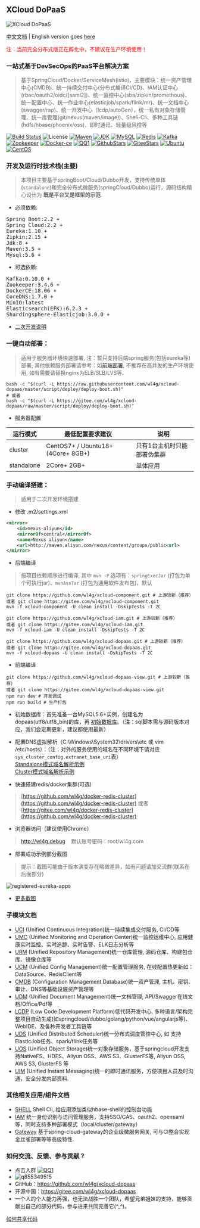 ## XCloud DoPaaS
![XCloud DoPaaS](shots/logo.jpg)

[中文文档](README_CN.md) | English version goes [here](README.md)

<font color=red>注：当前完全分布式版正在孵化中，不建议在生产环境使用！</font>

### 一站式基于DevSecOps的PaaS平台解决方案
> 基于SpringCloud/Docker/ServiceMesh(istio)，主要模块：统一资产管理中心(CMDB)、统一持续交付中心(分布式编译CI/CD)、IAM认证中心(rbac/oauth2/oidc/[saml2])、统一监控中心(sba/zipkin/promethous)、统一配置中心、统一作业中心(elasticjob/spark/flink/mr)、统一文档中心(swagger/rap)、统一开发中心（lcdp/autoGen），统一私有对象存储管理、统一库管理(git/nexus(maven/image))、Shell-Cli、多种工具链(hdfs/hbase/phoenix/oss)、即时通讯、轻量级风控等


[![Build Status](https://travis-ci.org/wl4g/xcloud-dopaas.svg)](https://travis-ci.org/wl4g/xcloud-dopaas)
![License](https://img.shields.io/badge/license-Apache2.0+-green.svg)
[![Maven](https://img.shields.io/badge/Maven-3.5+-green.svg)](https://github.com/wl4g/xcloud-dopaas)
[![JDK](https://img.shields.io/badge/JDK-1.8+-green.svg)](https://github.com/wl4g/xcloud-dopaas)
[![MySQL](https://img.shields.io/badge/MySQL-5.6+-green.svg)](https://github.com/wl4g/xcloud-dopaas)
[![Redis](https://img.shields.io/badge/RedisCluster-3+-green.svg)](https://github.com/wl4g/xcloud-dopaas)
[![Kafka](https://img.shields.io/badge/Kafka-0.10.0+-green.svg)](https://github.com/wl4g/xcloud-dopaas)
[![Zookeeper](https://img.shields.io/badge/Zookeeper-3.4.6+-green.svg)](https://github.com/wl4g/xcloud-dopaas)
[![Docker-ce](https://img.shields.io/badge/DockerCE-18.06+-green.svg)](https://github.com/wl4g/xcloud-dopaas)
[![QQ1](https://img.shields.io/badge/QQ1-855349515-green.svg)](https://shang.qq.com/wpa/qunwpa?idkey=0343b06591d19188d86dc078912adfc5c40f023c8ec5a0d1eda5bdfc35ab40d0)
[![GithubStars](https://img.shields.io/github/stars/wl4g/xcloud-dopaas)](https://github.com/wl4g/xcloud-dopaas)
[![GiteeStars](https://gitee.com/wl4g/xcloud-dopaas/badge/star.svg)](https://gitee.com/wl4g/xcloud-dopaas)
[![Ubuntu](https://img.shields.io/badge/Ubuntu-16+-green.svg)](https://gitee.com/wl4g/xcloud-dopaas)
[![CentOS](https://img.shields.io/badge/CentOS-6.5+-green.svg)](https://gitee.com/wl4g/xcloud-dopaas)


### 开发及运行时技术栈(主要)
> 本项目主要基于springBoot/Cloud/Dubbo开发，支持传统单体(`standalone`)和完全分布式微服务(springCloud/Dubbo)运行，源码结构精心设计为&nbsp;<b>既是平台又是框架的示范</b>.

- 必须依赖:
<pre>
Spring Boot:2.2 +
Spring Cloud:2.2 +
Eureka:1.10 +
Zipkin:2.15 +
Jdk:8 +
Maven:3.5 +
Mysql:5.6 +
</pre>

- 可选依赖:
<pre>
Kafka:0.10.0 +
Zookeeper:3.4.6 +
DockerCE:18.06 +
CoreDNS:1.7.0 +
MinIO:latest
Elasticsearch(EFK):6.2.3 +
Shardingsphere-Elasticjob:3.0.0 +
</pre>

- [二次开发说明](README_DEVEL_CN.md)


### 一键自动部署：
> 适用于服务器环境快速部署, 注：暂只支持后端spring服务(包括eureka等)部署, 其他依赖服务部署请参考：如[前端部署](#前端部署), 不推荐在高并发的生产环境使用, 如有需要请替换nginx为ELB/SLB/LVS等.

```
bash -c "$(curl -L https://raw.githubusercontent.com/wl4g/xcloud-dopaas/master/script/deploy/deploy-boot.sh)"
# 或者
bash -c "$(curl -L https://gitee.com/wl4g/xcloud-dopaas/raw/master/script/deploy/deploy-boot.sh)"
```

- 服务器配置

| 运行模式 | 最低配置要求建议 | 说明 |
| ---- | ---- | ---- |
| cluster | CentOS7+ / Ubuntu18+ (4Core+ 8GB+) | 只有1台主机时只能部署伪集群 |
| standalone | 2Core+ 2GB+ | 单体应用 |


### 手动编译搭建：
> 适用于二次开发环境搭建

- 修改 .m2/settings.xml
```xml
<mirror>
    <id>nexus-aliyun</id>
    <mirrorOf>central</mirrorOf>
    <name>Nexus aliyun</name>
    <url>http://maven.aliyun.com/nexus/content/groups/public<url>
</mirror>
```

- 后端编译
> 按项目依赖顺序进行编译, 其中 `mvn -P` 选项有：`springExecJar` (打包为单个可执行jar)、`mvnAssTar` (打包为通用软件发布包)，默认
```
git clone https://github.com/wl4g/xcloud-component.git # 上游较新（推荐）
或者 git clone https://gitee.com/wl4g/xcloud-component.git
mvn -f xcloud-component -U clean install -DskipTests -T 2C

git clone https://github.com/wl4g/xcloud-iam.git # 上游较新（推荐）
或者 git clone https://gitee.com/wl4g/xcloud-iam.git
mvn -f xcloud-iam -U clean install -DskipTests -T 2C

git clone https://github.com/wl4g/xcloud-dopaas.git # 上游较新（推荐）
或者 git clone https://gitee.com/wl4g/xcloud-dopaas.git
mvn -f xcloud-dopaas -U clean install -DskipTests -T 2C
```

- 前端编译
```
git clone https://github.com/wl4g/xcloud-dopaas-view.git # 上游较新（推荐）
或者 git clone https://gitee.com/wl4g/xcloud-dopaas-view.git
npm run dev # 开发调试
npm run build # 生产打包
```

- 初始数据库：首先准备一台MySQL5.6+实例，创建名为dopaas(utf8/utf8_bin)的库，再 [初始数据库](../../../xcloud-dopaas-db)。（注：sql脚本需与源码版本对应，我们会定期更新，建议都使用最新）

- 配置DNS虚拟解析（C:\Windows\System32\drivers\etc 或 vim /etc/hosts）：（注：对外的服务使用的域名在不同环境下请对应`sys_cluster_config.extranet_base_uri`表）</br>
[Standalone模式域名解析示例](dns/hosts.standalone.tpl)</br>
[Cluster模式域名解析示例](dns/hosts.cluster.tpl)</br>

- 快速搭建redis/docker集群(可选)
> [https://github.com/wl4g/docker-redis-cluster](https://github.com/wl4g/docker-redis-cluster) 或者 [https://gitee.com/wl4g/docker-redis-cluster](https://github.com/wl4g/docker-redis-cluster)

- 浏览器访问（建议使用Chrome）
> http://wl4g.debug &nbsp;&nbsp; 默认账号密码：root/wl4g.com

- 部署成功示例部分截图
> 提示：截图可能由于版本演变存在略微差异，如有问题请加交流群(联系在后面部分)

![registered-eureka-apps](shots/registered-eureka-apps.png)
- [更多截图](shots/)


### 子模块文档
- [UCI](../../blob/master/xcloud-dopaas-uci/README_CN.md)  (Unified Continuous Integration)统一持续集成交付服务, CI/CD等
- [UMC](../../blob/master/xcloud-dopaas-umc/README_CN.md)  (Unified Monitoring and Operation Center)统一监控运维中心, 应用健康实时监控、实时追踪、实时告警、ELK日志分析等
- [URM](../../blob/master/xcloud-dopaas-urm/README_CN.md)  (Unified Repository Management)统一仓库管理, 源码仓库、构建包仓库、镜像仓库等
- [UCM](../../blob/master/xcloud-dopaas-ucm/README_CN.md)  (Unified Config Management)统一配置管理服务, 在线配置热更新如：DataSource、RedisClient等
- [CMDB](../../blob/master/xcloud-dopaas-cmdb/README_CN.md)  (Configuration Management Database)统一资产管理, 主机、密钥、审计、DNS等基础设施资产管理等
- [UDM](../../blob/master/xcloud-dopaas-udm/README_CN.md)  (Unified Document Management)统一文档管理, API/Swagger在线文档/Office/Pdf等
- [LCDP](../../blob/master/xcloud-dopaas-lcdp/README_CN.md)  (Low Code Development Platform)低代码开发中心, 多种语言/架构完整项目自动生成(如springcloud/dubbo/golang/python/vue/angularjs等)、WebIDE、及各种开发者工具链等
- [UDS](../../blob/master/xcloud-dopaas-uds/README_CN.md)  (Unified Distributed Scheduler)统一分布式调度管控中心, 如 支持ElasticJob任务、spark/flink任务等
- [UOS](../../blob/master/xcloud-dopaas-uos/README_CN.md)  (Unified Object Storage)统一对象存储服务，基于springcloud开发支持NativeFS、HDFS、Aliyun OSS、AWS S3、GlusterFS等, Aliyun OSS, AWS S3, GlusterFS 等
- [UIM](../../blob/master/xcloud-dopaas-uim/README_CN.md)  (Unified Instant Messaging)统一的即时通讯服务，方便项目人员及时沟通，安全分发内部资料.


### 其他相关应用/组件文档
- [SHELL](xcloud-dopaas-shell/README_CN.md)         Shell Cli, 给应用添加类似hbase-shell的控制台功能
- [IAM](xcloud-iam/README_CN.md)					统一身份识别与访问管理服务，支持SSO/CAS、oauth2、opensaml等，同时支持多种部署模式（local/cluster/gateway）
- [Gateway](xcloud-gateway/README_CN.md)			基于spring-cloud-gateway的企业级微服务网关, 可与CI整合实现金丝雀部署等等高级特性.


### 如何交流、反馈、参与贡献？
- 点击入群 [![QQ1](https://img.shields.io/badge/QQ1-855349515-green.svg)](https://shang.qq.com/wpa/qunwpa?idkey=0343b06591d19188d86dc078912adfc5c40f023c8ec5a0d1eda5bdfc35ab40d0)
- ![q855349515](shots/q855349515.jpg)
- GitHub：https://github.com/wl4g/xcloud-dopaas
- 开源中国：https://gitee.com/wl4g/xcloud-dopaas
- 一个人的个人能力再强，也无法战胜一个团队，希望兄弟姐妹的支持，能够贡献出自己的部分代码，参与进来共同完善它(^_^)。

[如何共享代码](https://www.cnblogs.com/wenber/p/3630921.html)
